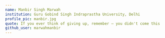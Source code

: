 ```yaml
---
name: Manbir Singh Marwah
institution: Guru Gobind Singh Indraprastha University, Delhi
profile_pic: manbir.jpg
quote: If you ever think of giving up, remember – you didn't come this far, to only come this far.
github_user: marwahmanbir
---
```

